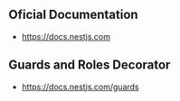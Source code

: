 ## Oficial Documentation
- https://docs.nestjs.com

## Guards and Roles Decorator
- https://docs.nestjs.com/guards